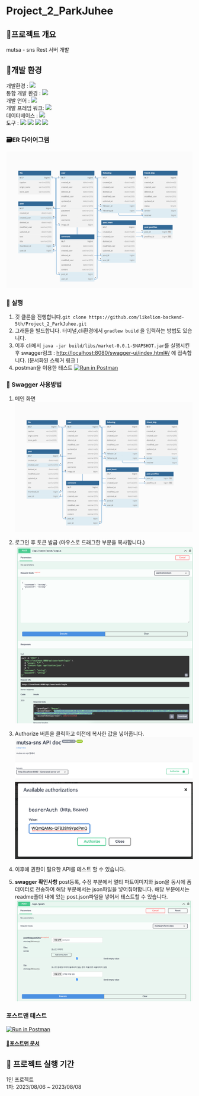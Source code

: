 # Project_2_ParkJuhee


## 🌟프로젝트 개요
mutsa - sns Rest 서버 개발

## 🔨개발 환경
개발환경 : <img src="https://img.shields.io/badge/mac-000000?style=flate&logo=macos&logoColor=white"><br>
통합 개발 환경 : <img src="https://img.shields.io/badge/IntelliJ-000000?style=flate&logo=IntelliJ IDEA&logoColor=white">  
개발 언어 : <img src="https://img.shields.io/badge/JAVA-17-FFFFFF?style=flate&logo=openjdk&logoColor=FFFFFF"> <br>
개발 프레임 워크: <img src="https://img.shields.io/badge/SpringBoot-3.1.1-6DB33F?style=flate&logo=SpringBoot&logoColor=6DB33F"><br>
데이터베이스 : <img src="https://img.shields.io/badge/SqLite-003B57?style=flate&logo=Sqlite&logoColor=white"><br>
도구 : <img src="https://img.shields.io/badge/GitHub-181717?style=flate&logo=GitHub&logoColor=white">
<img src="https://img.shields.io/badge/Notion -000000?style=flate&logo=Notion&logoColor=white">
<img src="https://img.shields.io/badge/postman-FFFFFF?style=flate&logo=postman&logoColor=postman"> <img src="https://img.shields.io/badge/swagger-swagger?style=flate&logo=swagger&logoColor=FFFFFF"><br>


### 🗃ER 다이어그램
![img.png](readme/img.png)


### 🐬 실행
1. 깃 클론을 진행합니다.`git clone https://github.com/likelion-backend-5th/Project_2_ParkJuhee.git`
2. 그래들을 빌드합니다. 터미널,cli환경에서 `gradlew build` 을 입력하는 방법도 있습니다. 
3. 이후 cli에서 `java -jar build/libs/market-0.0.1-SNAPSHOT.jar`를 실행시킨후
swagger링크 : [http://localhost:8080/swagger-ui/index.html#/](http://localhost:8080/swagger-ui/index.html#/) 에 접속합니다. (문서화된 스웨거 링크 )
4. postman을 이용한 테스트 [![Run in Postman](https://run.pstmn.io/button.svg)](https://god.gw.postman.com/run-collection/20454273-f7d820fd-3379-4f5f-b974-d357b9abf0d0?action=collection%2Ffork&source=rip_markdown&collection-url=entityId%3D20454273-f7d820fd-3379-4f5f-b974-d357b9abf0d0%26entityType%3Dcollection%26workspaceId%3Db747dcc8-4c49-4b8f-af7b-dc540ec24507)

### 📗 Swagger 사용방법
1. 메인 화면 
![img.png](readme/img.png)
2. 로그인 후 토큰 발급 (마우스로 드래그한 부분을 복사합니다.)
![img_1.png](readme/img_1.png)
3. Authorize 버튼을 클릭하고 이전에 복사한 값을 넣어줍니다.
![img_2.png](readme/img_2.png)
![img_7.png](readme/img_7.png)
4. 이후에 권한이 필요한 API를 테스트 할 수 있습니다.

5. **swagger 확인사항**
post등록, 수정 부분에서 멀티 파트이미지와 json을 동시에 폼 데이터로 전송하여 해당 부분에서는 json파일을 넣어줘야합니다. 
해당 부분에서는 readme폴더 내에 있는 post.json파일을 넣어서 테스트할 수 있습니다.
![img_4.png](readme/img_4.png)

### 포스트맨 테스트
[![Run in Postman](https://run.pstmn.io/button.svg)](https://god.gw.postman.com/run-collection/20454273-f7d820fd-3379-4f5f-b974-d357b9abf0d0?action=collection%2Ffork&source=rip_markdown&collection-url=entityId%3D20454273-f7d820fd-3379-4f5f-b974-d357b9abf0d0%26entityType%3Dcollection%26workspaceId%3Db747dcc8-4c49-4b8f-af7b-dc540ec24507)
#### [📃포스트맨 문서](https://documenter.getpostman.com/view/20454273/2s9XxzuYB8)

## 🌌 프로젝트 실행 기간
1인 프로젝트   
1차: 2023/08/06 ~ 2023/08/08  


